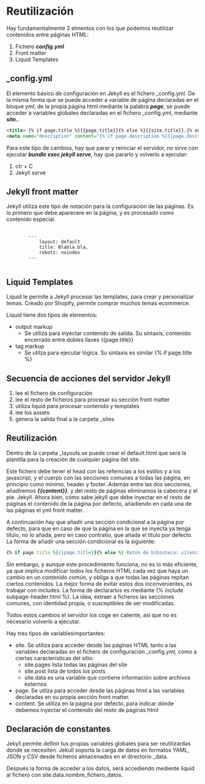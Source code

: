 # Reutilización

Hay fundamentalmente 3 elmentos con los que podemos reutilizar contenidos entre páginas HTML:

1. Fichero **_config.yml_**
2. Front matter
3. Liquid Templates

## _config.yml

El elemento básico de configuración en Jekyll es el fichero _config.yml. De la misma forma que se puede acceder a variable de página declaradas en el bloque yml, de la propia página html mediante la palabra **_page_**, se puede acceder a variables globales declaradas en el fichero _config.yml, mediante **_site._**.

```html
<title> {% if page.title %}{{page.title}}{% else %}{{site.title}}.{% endif %} </title>
<meta name="description" content="{% if page.description %}{{page.description}}{% else %}{{site.description}}.{% endif %}">
```

Para este tipo de cambios, hay que parar y reiniciar el servidor, no sirve con ejecutar **_bundle exec jekyll serve_**, hay que pararlo y volverlo a ejecutar:

1. ctr + C
2. Jekyll serve

## Jekyll front matter

Jekyll utiliza este tipo de notación para la configuración de las páginas. Es lo primero que debe aparecere en la página, y es procesado como contenido especial.

<pre>
    <code>
        ---
            layout: default
            title: Blabla bla,
            robots: noindex
        ---
    </code>
</pre>

## Liquid Templates

Liquid le permite a Jekyll procesar las templates, para crear y personalizar temas. Creado por Shopify, permite comprar muchos temas ecommerce.

Liquid tiene dos tipos de elementos:

*  output markup
   *  Se utiliza para inyectar contenido de salida. Su sintaxis, contenido encerrado entre dobles llaves {{page.title}}
*  tag markup
   *  Se utilza para ejecutar lógica. Su sintaxis es similar {% if page.title %}


## Secuencia de acciones del servidor Jekyll

1. lee el fichero de configuración
2. lee el resto de ficheros para procesar su sección front matter
3. utiliza liquid para procesar contenido y templates
4. lee los assets
5. genera la salida final a la carpeta _sites

## Reutilización

Dentro de la carpeta _layouts se puede crear el default.html que será la plantilla para la creación de cualquier página del site. 

Este fichero debe tener el head con las referncias a los estilos y a los javascript, y el cuerpo con las secciones comunes a todas las página, en principio como mínimo, header y footer. Además entre las dos secciones, añadiremos **_{{content}}_**, y del resto de páginas eliminamos la cabecera y el pie. Jekyll. Ahora bien, cómo sabe jekyll que debe inyectar en el resto de páginas el contenido de la página por defecto, añadiendo en cada una de las páginas el yml front matter.


A continuación hay que añadir una sección condicional a la página por defecto, para que en caso de que la página en la que se inyecta ya tenga título, no lo añada, pero en caso contratio, que añada el título por defecto. La forma de añadir una sección condicional es la siguiente:

```ruby
{% if page.title %}{{page.title}}{% else %} Ratón de bibioteca: silencio por favor.{% endif %}
```

Sin embargo, y aunque este procedimiento funciona, no es lo más eficiente, ya que implica modificar todos los ficheros HTML cada vez que haya un cambio en un contenido común, y obliga a que todas las páginas repitan ciertos contenidos. La mejor forma de evitar estos dos inconvenientes, es trabajar con includes. La forma de declararlos es mediante {% include subpage-header.html %}. La idea, extraer a ficheros las secciones comunes, con identidad propia, o susceptibles de ser modificadas.

Todos estos cambios el servidor los coge en caliente, así que no es necesario volverlo a ejecutar.

Hay tres tipos de variablesimportantes:

* site. Se utiliza para acceder desde las páginas HTML tanto a las variables declaradas en el fichero de configuración _config.yml, como a ciertas características del sitio:
  * site.pages lista todas las páginas del site
  * site.post lista de todos los posts
  * site.data es una variable que contiene información sobre archivos externos 
* page. Se utilza para acceder desde las páginas html a las variables declaradas en su propia sección front matter.
* content. Se utiliza en la página por defecto, para indicar dónde debemos inyectar el contenido del resto de páginas html

## Declaración de constantes

Jekyll permite definir tus propias variables globales para ser reutilizardas donde se necesiten. Jekull soporta la carga de datos en formatos YAML, JSON y CSV desde ficheros almacenados en el directorio _data.

Después la forma de acceder a los datos, será accediendo mediente liquid al fichero con site.data.nombre_fichero_datos.

